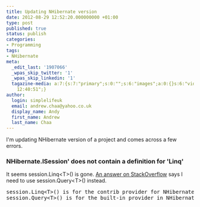 ```yaml
---
title: Updating NHibernate version
date: 2012-08-29 12:52:20.000000000 +01:00
type: post
published: true
status: publish
categories:
- Programming
tags:
- NHibernate
meta:
  _edit_last: '1907066'
  _wpas_skip_twitter: '1'
  _wpas_skip_linkedin: '1'
  tagazine-media: a:7:{s:7:"primary";s:0:"";s:6:"images";a:0:{}s:6:"videos";a:0:{}s:11:"image_count";i:0;s:6:"author";s:7:"1907066";s:7:"blog_id";s:7:"1833431";s:9:"mod_stamp";s:19:"2012-08-30
    12:40:51";}
author:
  login: simplelifeuk
  email: andrew.chaa@yahoo.co.uk
  display_name: Andy
  first_name: Andrew
  last_name: Chaa
---
```

<p>I'm updating NHibernate version of a project and comes across a few errors.</p>
<h3>NHibernate.ISession' does not contain a definition for 'Linq'</h3>
<p>It seems session.Linq&lt;T&gt;() is gone. <a href="http://stackoverflow.com/questions/4768212/nhibernate-isession-does-not-contain-a-definition-for-linq">An answer on StackOverflow</a> says I need to use session.Query&lt;T&gt;() instead.</p>
<pre>session.Linq&lt;T&gt;() is for the contrib provider for NHibernate 2.x
session.Query&lt;T&gt;() is for the built-in provider in NHibernate 3.x</pre>
